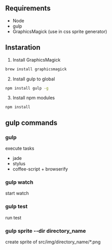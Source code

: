 ## Requirements
* Node
* gulp
* GraphicsMagick (use in css sprite generator)

## Instaration

1. Install GraphicsMagick
  ```sh
  brew install graphicsmagick
  ```

2. Install gulp to global
  ```sh
  npm install gulp -g
  ```

3. Install npm modules
  ```
  npm install
  ```

## gulp commands

### gulp
execute tasks
* jade
* stylus
* coffee-script + browserify

### gulp watch
start watch

### gulp test
run test

### gulp sprite --dir directory_name
create sprite of src/img/directory_name/*.png

